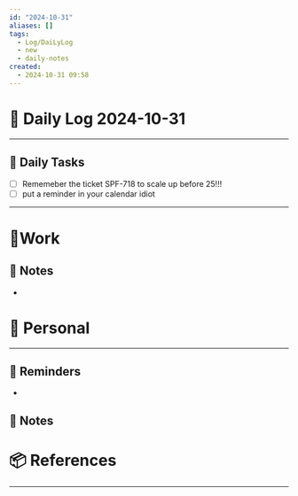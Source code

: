 ```yaml
---
id: "2024-10-31"
aliases: []
tags:
  - Log/DaiLyLog
  - new
  - daily-notes
created:
  - 2024-10-31 09:58
---
```


# 📅 Daily Log 2024-10-31

---

## 🔷 Daily Tasks

- [ ] Rememeber the ticket SPF-718 to scale up before 25!!! 
- [ ] put a reminder in your calendar idiot

---

# 💼Work

## 🚀 Notes

-

# 👑 Personal

---

## 📕 Reminders

-

## 💬 Notes

# 📦 References

---
